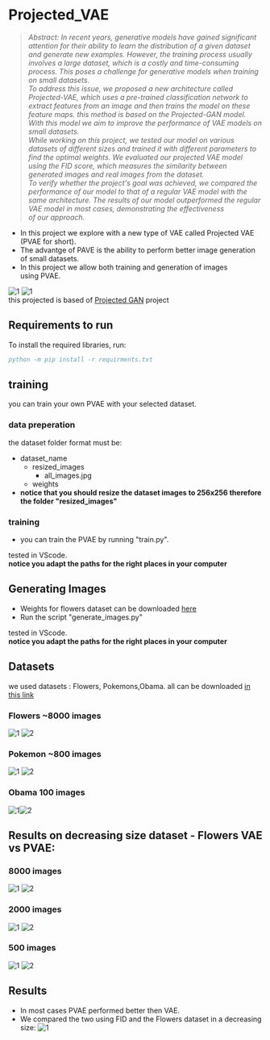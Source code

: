 # Projected_VAE  
> *Abstract:* *In recent years, generative models have gained significant attention for their ability to learn the distribution of a given dataset and generate new examples. However, the training process usually involves a large dataset, which is a costly and time-consuming process. This poses a challenge for generative models when training on small datasets.  
To address this issue, we proposed a new architecture called Projected-VAE, which uses a pre-trained classification network to extract features from an image and then trains the model on these feature maps. this method is based on the Projected-GAN model. With this model we aim to improve the performance of VAE models on small datasets.  
While working on this project, we tested our model on various datasets of different sizes and trained it with different parameters to find the optimal weights. We evaluated our projected VAE model using the FID score, which measures the similarity between generated images and real images from the dataset.  
> To verify whether the project's goal was achieved, we compared the performance of our model to that of a regular VAE model with the same architecture. The results of our model outperformed the regular VAE model in most cases, demonstrating the effectiveness of our approach.*
  

  - In this project we explore with a new type of VAE called Projected VAE (PVAE for short).  
  - The advantge of PAVE is the ability to perform better image generation of small datasets.  
  - In this project we allow both training and generation of images using PVAE.
  
    
![1](https://github.com/idogabay/Projected_VAE/blob/270df427193767f2d8dd28a60b0b3a59bb3b21b1/readme_imgs/top.jpg)
![1](https://github.com/idogabay/Projected_VAE/blob/270df427193767f2d8dd28a60b0b3a59bb3b21b1/readme_imgs/architecture.jpg)  
this projected is based of [Projected GAN](https://github.com/autonomousvision/projected-gan) project
## Requirements to run  
To install the required libraries, run:
```bibtex
python -m pip install -r requirments.txt
```


## training
you can train your own PVAE with your selected dataset.
### data preperation  
the dataset folder format must be:  
  - dataset_name  
    - resized_images  
      - all_images.jpg
    - weights  
   - **notice that you should resize the dataset images to 256x256 therefore the folder "resized_images"**
### training  
  - you can train the PVAE by running "train.py".  
  
tested in VScode.  
**notice you adapt the paths for the right places in your computer**  

## Generating Images  
  - Weights for flowers dataset can be downloaded [here](https://drive.google.com/drive/folders/13E3UjUSg8k6vPrz3NapMZaDaNuEhZTz5?usp=sharing)
  - Run the script "generate_images.py"  
  
tested in VScode.  
**notice you adapt the paths for the right places in your computer**  
## Datasets
we used datasets : Flowers, Pokemons,Obama. all can be downloaded [in this link](https://drive.google.com/file/d/1aAJCZbXNHyraJ6Mi13dSbe7pTyfPXha0/view)
### Flowers ~8000 images
![1](https://github.com/idogabay/Projected_VAE/blob/975751538a1a202ed438a7af5d7a7b9f8b83ad58/readme_imgs/flowers1.jpg)
![2](https://github.com/idogabay/Projected_VAE/blob/975751538a1a202ed438a7af5d7a7b9f8b83ad58/readme_imgs/flowers2.jpg)  
### Pokemon ~800 images
![1](https://github.com/idogabay/Projected_VAE/blob/975751538a1a202ed438a7af5d7a7b9f8b83ad58/readme_imgs/pokemon1.jpg) ![2](https://github.com/idogabay/Projected_VAE/blob/975751538a1a202ed438a7af5d7a7b9f8b83ad58/readme_imgs/pokemon2.jpg)  
### Obama 100 images
![1](https://github.com/idogabay/Projected_VAE/blob/975751538a1a202ed438a7af5d7a7b9f8b83ad58/readme_imgs/obama1.jpg)![2](https://github.com/idogabay/Projected_VAE/blob/975751538a1a202ed438a7af5d7a7b9f8b83ad58/readme_imgs/obama2.jpg)  

## Results on decreasing size dataset - Flowers VAE vs PVAE:
### 8000 images
![1](https://github.com/idogabay/Projected_VAE/blob/975751538a1a202ed438a7af5d7a7b9f8b83ad58/readme_imgs/8000vae.jpg)
![2](https://github.com/idogabay/Projected_VAE/blob/975751538a1a202ed438a7af5d7a7b9f8b83ad58/readme_imgs/8000pvae.jpg)  
### 2000 images
![1](https://github.com/idogabay/Projected_VAE/blob/975751538a1a202ed438a7af5d7a7b9f8b83ad58/readme_imgs/2000vae.jpg)
![2](https://github.com/idogabay/Projected_VAE/blob/975751538a1a202ed438a7af5d7a7b9f8b83ad58/readme_imgs/2000pvae.jpg)  
### 500 images
![1](https://github.com/idogabay/Projected_VAE/blob/975751538a1a202ed438a7af5d7a7b9f8b83ad58/readme_imgs/1000vae.jpg)
![2](https://github.com/idogabay/Projected_VAE/blob/975751538a1a202ed438a7af5d7a7b9f8b83ad58/readme_imgs/1000pvae.jpg)  

## Results  
 - In most cases PVAE performed better then VAE.  
 - We compared the two using FID and the Flowers dataset in a decreasing size:
 ![1](https://github.com/idogabay/Projected_VAE/blob/a9ab72267143858219b89d3c61d287f98d9f5c43/readme_imgs/graph.jpg)
